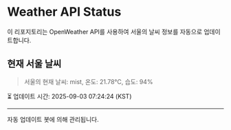 
# Weather API Status

이 리포지토리는 OpenWeather API를 사용하여 서울의 날씨 정보를 자동으로 업데이트합니다.

## 현재 서울 날씨
> 서울의 현재 날씨: mist, 온도: 21.78°C, 습도: 94%

⏳ 업데이트 시간: 2025-09-03 07:24:24 (KST)

---
자동 업데이트 봇에 의해 관리됩니다.

